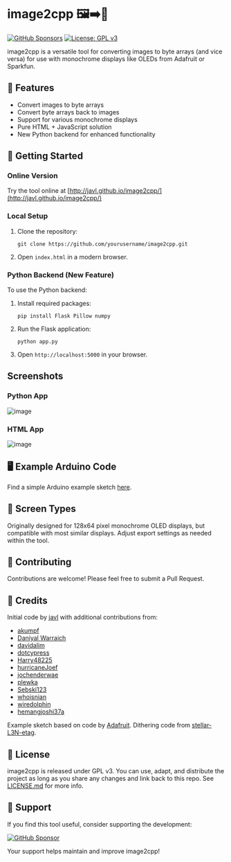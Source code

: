# image2cpp 🖼️➡️🔢

[![GitHub Sponsors](https://img.shields.io/github/sponsors/javl?label=Sponsor&logo=GitHub&style=for-the-badge)](https://github.com/sponsors/javl)
[![License: GPL v3](https://img.shields.io/badge/License-GPLv3-blue.svg?style=for-the-badge)](https://www.gnu.org/licenses/gpl-3.0)

image2cpp is a versatile tool for converting images to byte arrays (and vice versa) for use with monochrome displays like OLEDs from Adafruit or Sparkfun.

## 🌟 Features

- Convert images to byte arrays
- Convert byte arrays back to images
- Support for various monochrome displays
- Pure HTML + JavaScript solution
- New Python backend for enhanced functionality

## 🚀 Getting Started

### Online Version

Try the tool online at [http://javl.github.io/image2cpp/](http://javl.github.io/image2cpp/)

### Local Setup

1. Clone the repository:
   ```
   git clone https://github.com/yourusername/image2cpp.git
   ```
2. Open `index.html` in a modern browser.

### Python Backend (New Feature)

To use the Python backend:

1. Install required packages:
   ```
   pip install Flask Pillow numpy
   ```
2. Run the Flask application:
   ```
   python app.py
   ```
3. Open `http://localhost:5000` in your browser.

## Screenshots 

### Python App

![image](https://github.com/user-attachments/assets/47d77ecf-8f5f-4adc-b236-4200f211de27)


### HTML App

![image](https://github.com/user-attachments/assets/a3fd0ad7-9e7e-4740-a903-22fcbea73794)



## 🖥️ Example Arduino Code

Find a simple Arduino example sketch [here](https://github.com/javl/image2cpp/blob/master/oled_example/oled_example.ino).

## 🎨 Screen Types

Originally designed for 128x64 pixel monochrome OLED displays, but compatible with most similar displays. Adjust export settings as needed within the tool.

## 🤝 Contributing

Contributions are welcome! Please feel free to submit a Pull Request.

## 👏 Credits

Initial code by [javl](https://github.com/javl) with additional contributions from:

- [akumpf](https://github.com/akumpf)
- [Daniyal Warraich](https://github.com/Daniyal-Warraich)
- [davidalim](https://github.com/davidalim)
- [dotcypress](https://github.com/dotcypress)
- [Harry48225](https://github.com/harry48225)
- [hurricaneJoef](https://github.com/hurricaneJoef)
- [jochenderwae](https://github.com/jochenderwae)
- [plewka](https://github.com/plewka)
- [Sebski123](https://github.com/Sebski123)
- [whoisnian](https://github.com/whoisnian)
- [wiredolphin](https://github.com/wiredolphin)
- [hemangjoshi37a](https://github.com/hemangjoshi37a)

  
Example sketch based on code by [Adafruit](https://github.com/adafruit).
Dithering code from [stellar-L3N-etag](https://github.com/reece15/stellar-L3N-etag).

## 📄 License

image2cpp is released under GPL v3. You can use, adapt, and distribute the project as long as you share any changes and link back to this repo. See [LICENSE.md](https://github.com/javl/image2cpp/blob/master/LICENSE.md) for more info.

## 💖 Support

If you find this tool useful, consider supporting the development:

[![GitHub Sponsor](https://img.shields.io/github/sponsors/javl?label=Sponsor&logo=GitHub&style=for-the-badge)](https://github.com/sponsors/javl)

Your support helps maintain and improve image2cpp!
